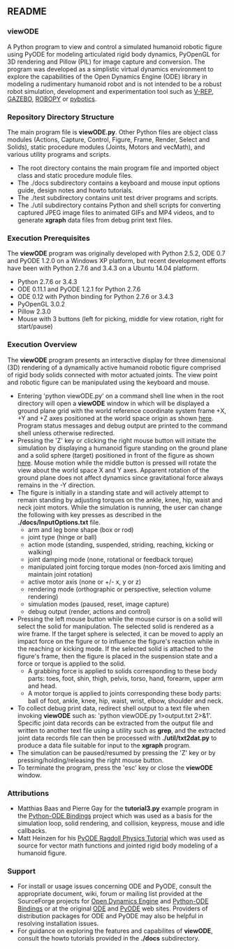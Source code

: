 ## README ##

### viewODE ###
 
A Python program to view and control a simulated humanoid robotic figure using PyODE for modeling articulated rigid body dynamics, PyOpenGL for 3D rendering and Pillow (PIL) for image capture and conversion. The program was developed as a simplistic virtual dynamics environment to explore the capabilities of the Open Dynamics Engine (ODE) library in modeling a rudimentary humanoid robot and is not intended to be a robust robot simulation, development and experimentation tool such as [V-REP](http://www.coppeliarobotics.com/index.html), [GAZEBO](http://gazebosim.org/), [ROBOPY](https://github.com/adityadua24/robopy) or [pybotics](https://github.com/nnadeau/pybotics).

### Repository Directory Structure ###

The main program file is **viewODE.py**. Other Python files are object class modules (Actions, Capture, Control, Figure, Frame, Render, Select and Solids), static procedure modules (Joints, Motors and vecMath), and various utility programs and scripts.

* The root directory contains the main program file and imported object class and static procedure module files.
* The ./docs subdirectory contains a keyboard and mouse input options guide, design notes and howto tutorials.
* The ./test subdirectory contains unit test driver programs and scripts.
* The ./util subdirectory contains Python and shell scripts for converting captured JPEG image files to animated GIFs and MP4 videos, and to generate **xgraph** data files from debug print text files.

### Execution Prerequisites ###

The **viewODE** program was originally developed with Python 2.5.2, ODE 0.7 and PyODE 1.2.0 on a Windows XP platform, but recent development efforts have been with Python 2.7.6 and 3.4.3 on a Ubuntu 14.04 platform.

* Python 2.7.6 or 3.4.3
* ODE 0.11.1 and PyODE 1.2.1 for Python 2.7.6
* ODE 0.12 with Python binding for Python 2.7.6 or 3.4.3
* PyOpenGL 3.0.2
* Pillow 2.3.0
* Mouse with 3 buttons (left for picking, middle for view rotation, right for start/pause)

### Execution Overview ###

The **viewODE** program presents an interactive display for three dimensional (3D) rendering of a dynamically active humanoid robotic figure comprised of rigid body solids connected with motor actuated joints. The view point and robotic figure can be manipulated using the keyboard and mouse.

* Entering 'python viewODE.py' on a command shell line when in the root directory will open a **viewODE** window in which will be displayed a ground plane grid with the world reference coordinate system frame +X, +Y and +Z axes positioned at the world space origin as shown [here](./docs/start_image.png). Program status messages and debug output are printed to the command shell unless otherwise redirected.
* Pressing the 'Z' key or clicking the right mouse button will initiate the simulation by displaying a humanoid figure standing on the ground plane and a solid sphere (target) positioned in front of the figure as shown [here](./docs/begin_image.png). Mouse motion while the middle button is pressed will rotate the view about the world space X and Y axes. Apparent rotation of the ground plane does not affect dynamics since gravitational force always remains in the -Y direction.
* The figure is initially in a standing state and will actively attempt to remain standing by adjusting torques on the ankle, knee, hip, waist and neck joint motors. While the simulation is running, the user can change the following with key presses as described in the **./docs/InputOptions.txt** file.
    * arm and leg bone shape (box or rod)
    * joint type (hinge or ball)
    * action mode (standing, suspended, striding, reaching, kicking or walking)
    * joint damping mode (none, rotational or feedback torque)
    * manipulated joint forcing torque modes (non-forced axis limiting and maintain joint rotation)
    * active motor axis (none or +/- x, y or z)
    * rendering mode (orthographic or perspective, selection volume rendering)
    * simulation modes (paused, reset, image capture)
    * debug output (render, actions and control)
* Pressing the left mouse button while the mouse cursor is on a solid will select the solid for manipulation. The selected solid is rendered as a wire frame. If the target sphere is selected, it can be moved to apply an impact force on the figure or to influence the figure's reaction while in the reaching or kicking mode. If the selected solid is attached to the figure's frame, then the figure is placed in the suspension state and a force or torque is applied to the solid.
    * A grabbing force is applied to solids corresponding to these body parts: toes, foot, shin, thigh, pelvis, torso, hand, forearm, upper arm and head.
    * A motor torque is applied to joints corresponding these body parts: ball of foot, ankle, knee, hip, waist, wrist, elbow, shoulder and neck.
* To collect debug print data, redirect shell output to a text file when invoking **viewODE** such as: 'python viewODE.py 1>output.txt 2>&1'. Specific joint data records can be extracted from the output file and written to another text file using a utility such as **grep**, and the extracted joint data records file can then be processed with **./util/txt2dat.py** to produce a data file suitable for input to the **xgraph** program.
* The simulation can be paused/resumed by pressing the 'Z' key or by pressing/holding/releasing the right mouse button.
* To terminate the program, press the 'esc' key or close the **viewODE** window.

### Attributions ###

* Matthias Baas and Pierre Gay for the **tutorial3.py** example program in the [Python-ODE Bindings](https://sourceforge.net/projects/pyode/) project which was used as a basis for the simulation loop, solid rendering, and collision, keypress, mouse and idle callbacks.
* Matt Heinzen for his [PyODE Ragdoll Physics Tutorial](http://monsterden.net/software/ragdoll-pyode-tutorial) which was used as source for vector math functions and jointed rigid body modeling of a humanoid figure.

### Support ###

* For install or usage issues concerning ODE and PyODE, consult the appropriate document, wiki, forum or mailing list provided at the SourceForge projects for [Open Dynamics Engine](https://sourceforge.net/projects/opende/) and [Python-ODE Bindings](https://sourceforge.net/projects/pyode/) or at the original [ODE](http://ode.org/) and [PyODE](http://pyode.sourceforge.net/) web sites. Providers of distribution packages for ODE and PyODE may also be helpful in resolving installation issues.
* For guidance on exploring the features and capabilites of **viewODE**, consult the howto tutorials provided in the **./docs** subdirectory.